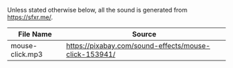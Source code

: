 Unless stated otherwise below, all the sound is generated from https://sfxr.me/.

| File Name       | Source                                                |
|-----------------|-------------------------------------------------------| 
| mouse-click.mp3 | https://pixabay.com/sound-effects/mouse-click-153941/ |
